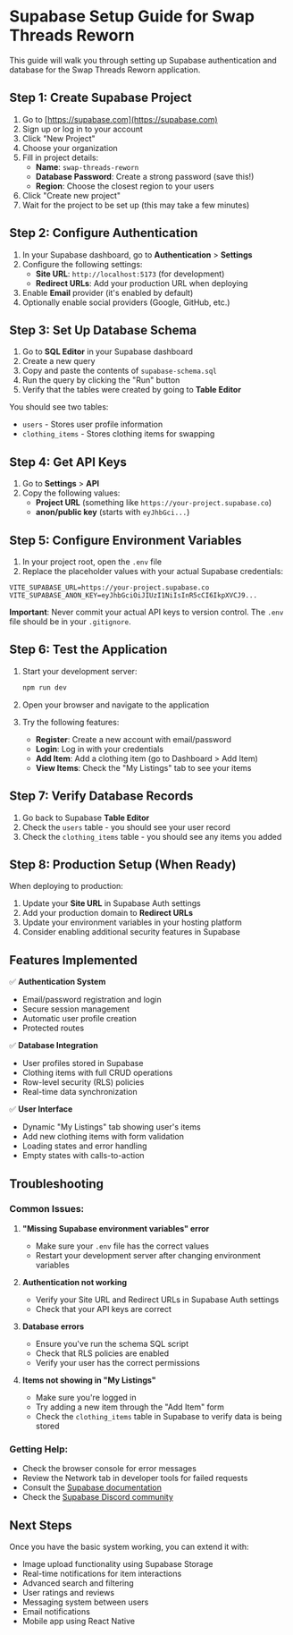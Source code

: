 # Supabase Setup Guide for Swap Threads Reworn

This guide will walk you through setting up Supabase authentication and database for the Swap Threads Reworn application.

## Step 1: Create Supabase Project

1. Go to [https://supabase.com](https://supabase.com)
2. Sign up or log in to your account
3. Click "New Project"
4. Choose your organization
5. Fill in project details:
   - **Name**: `swap-threads-reworn`
   - **Database Password**: Create a strong password (save this!)
   - **Region**: Choose the closest region to your users
6. Click "Create new project"
7. Wait for the project to be set up (this may take a few minutes)

## Step 2: Configure Authentication

1. In your Supabase dashboard, go to **Authentication** > **Settings**
2. Configure the following settings:
   - **Site URL**: `http://localhost:5173` (for development)
   - **Redirect URLs**: Add your production URL when deploying
3. Enable **Email** provider (it's enabled by default)
4. Optionally enable social providers (Google, GitHub, etc.)

## Step 3: Set Up Database Schema

1. Go to **SQL Editor** in your Supabase dashboard
2. Create a new query
3. Copy and paste the contents of `supabase-schema.sql`
4. Run the query by clicking the "Run" button
5. Verify that the tables were created by going to **Table Editor**

You should see two tables:
- `users` - Stores user profile information
- `clothing_items` - Stores clothing items for swapping

## Step 4: Get API Keys

1. Go to **Settings** > **API**
2. Copy the following values:
   - **Project URL** (something like `https://your-project.supabase.co`)
   - **anon/public key** (starts with `eyJhbGci...`)

## Step 5: Configure Environment Variables

1. In your project root, open the `.env` file
2. Replace the placeholder values with your actual Supabase credentials:

```env
VITE_SUPABASE_URL=https://your-project.supabase.co
VITE_SUPABASE_ANON_KEY=eyJhbGciOiJIUzI1NiIsInR5cCI6IkpXVCJ9...
```

**Important**: Never commit your actual API keys to version control. The `.env` file should be in your `.gitignore`.

## Step 6: Test the Application

1. Start your development server:
   ```bash
   npm run dev
   ```

2. Open your browser and navigate to the application
3. Try the following features:
   - **Register**: Create a new account with email/password
   - **Login**: Log in with your credentials
   - **Add Item**: Add a clothing item (go to Dashboard > Add Item)
   - **View Items**: Check the "My Listings" tab to see your items

## Step 7: Verify Database Records

1. Go back to Supabase **Table Editor**
2. Check the `users` table - you should see your user record
3. Check the `clothing_items` table - you should see any items you added

## Step 8: Production Setup (When Ready)

When deploying to production:

1. Update your **Site URL** in Supabase Auth settings
2. Add your production domain to **Redirect URLs**
3. Update your environment variables in your hosting platform
4. Consider enabling additional security features in Supabase

## Features Implemented

✅ **Authentication System**
- Email/password registration and login
- Secure session management
- Automatic user profile creation
- Protected routes

✅ **Database Integration**
- User profiles stored in Supabase
- Clothing items with full CRUD operations
- Row-level security (RLS) policies
- Real-time data synchronization

✅ **User Interface**
- Dynamic "My Listings" tab showing user's items
- Add new clothing items with form validation
- Loading states and error handling
- Empty states with calls-to-action

## Troubleshooting

### Common Issues:

1. **"Missing Supabase environment variables" error**
   - Make sure your `.env` file has the correct values
   - Restart your development server after changing environment variables

2. **Authentication not working**
   - Verify your Site URL and Redirect URLs in Supabase Auth settings
   - Check that your API keys are correct

3. **Database errors**
   - Ensure you've run the schema SQL script
   - Check that RLS policies are enabled
   - Verify your user has the correct permissions

4. **Items not showing in "My Listings"**
   - Make sure you're logged in
   - Try adding a new item through the "Add Item" form
   - Check the `clothing_items` table in Supabase to verify data is being stored

### Getting Help:

- Check the browser console for error messages
- Review the Network tab in developer tools for failed requests
- Consult the [Supabase documentation](https://supabase.com/docs)
- Check the [Supabase Discord community](https://discord.supabase.com)

## Next Steps

Once you have the basic system working, you can extend it with:

- Image upload functionality using Supabase Storage
- Real-time notifications for item interactions
- Advanced search and filtering
- User ratings and reviews
- Messaging system between users
- Email notifications
- Mobile app using React Native
